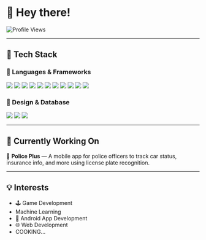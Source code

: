 # 👋 Hey there!



![Profile Views](https://komarev.com/ghpvc/?username=notkisk&style=flat-square&color=blue)

---

## 🔧 Tech Stack

### 🚀 Languages & Frameworks
<p>
  <img src="https://img.shields.io/badge/Unity-100000?style=for-the-badge&logo=unity&logoColor=white" />
  <img src="https://img.shields.io/badge/Python-3776AB?style=for-the-badge&logo=python&logoColor=white" />
  <img src="https://img.shields.io/badge/C%23-239120?style=for-the-badge&logo=c-sharp&logoColor=white" />
  <img src="https://img.shields.io/badge/Kotlin-7F52FF?style=for-the-badge&logo=kotlin&logoColor=white" />
  <img src="https://img.shields.io/badge/JavaScript-F7DF1E?style=for-the-badge&logo=javascript&logoColor=black" />
  <img src="https://img.shields.io/badge/HTML5-E34F26?style=for-the-badge&logo=html5&logoColor=white" />
  <img src="https://img.shields.io/badge/CSS3-1572B6?style=for-the-badge&logo=css3&logoColor=white" />
  <img src="https://img.shields.io/badge/Node.js-339933?style=for-the-badge&logo=nodedotjs&logoColor=white" />
  <img src="https://img.shields.io/badge/C-00599C?style=for-the-badge&logo=c&logoColor=white" />
  <img src="https://img.shields.io/badge/Render-000000?style=for-the-badge&logo=render&logoColor=white" />
  <img src="https://img.shields.io/badge/AndroidStudio-00599C?style=for-the-badge&logo=androidstudio&logoColor=white" />
</p>

### 🎨 Design & Database
<p>
  <img src="https://img.shields.io/badge/Figma-F24E1E?style=for-the-badge&logo=figma&logoColor=white" />
  <img src="https://img.shields.io/badge/MySQL-7d60ff?style=for-the-badge&logo=mysql&logoColor=white" />
  <img src="https://img.shields.io/badge/Blender-2D5C8B?style=for-the-badge&logo=blender&logoColor=orange" />
</p>

---

## 💼 Currently Working On
🚓 **Police Plus** — A mobile app for police officers to track car status, insurance info, and more using license plate recognition.

---

## 💡 Interests
- 🕹 Game Development
- Machine Learning
- 📲 Android App Development
- 🌐 Web Development
- COOKING...





